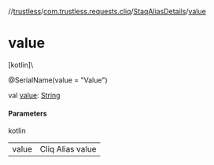 //[trustless](../../../index.md)/[com.trustless.requests.cliq](../index.md)/[StaqAliasDetails](index.md)/[value](value.md)

# value

[kotlin]\

@SerialName(value = &quot;Value&quot;)

val [value](value.md): [String](https://kotlinlang.org/api/latest/jvm/stdlib/kotlin/-string/index.html)

#### Parameters

kotlin

| | |
|---|---|
| value | Cliq Alias value |

